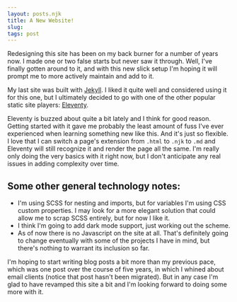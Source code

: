 ```yaml
---
layout: posts.njk
title: A New Website!
slug: 
tags: post
---
```


Redesigning this site has been on my back burner for a number of years now. I made one or two false starts but never saw it through. Well, I've finally gotten around to it, and with this new slick setup I'm hoping it will prompt me to more actively maintain and add to it.

My last site was built with [Jekyll](https://jekyllrb.com/). I liked it quite well and considered using it for this one, but I ultimately decided to go with one of the other popular static site players: [Eleventy](https://www.11ty.dev).

Eleventy is buzzed about quite a bit lately and I think for good reason. Getting started with it gave me probably the least amount of fuss I've ever experienced when learning something new like this. And it's just so flexible. I love that I can switch a page's extension from <code>.html</code> to <code>.njk</code> to <code>.md</code> and Eleventy will still recognize it and render the page all the same. I'm really only doing the very basics with it right now, but I don't anticipate any real issues in adding complexity over time.

## Some other general technology notes:
- I'm using SCSS for nesting and imports, but for variables I'm using CSS custom properties. I may look for a more elegant solution that could allow me to scrap SCSS entirely, but for now I like it.
- I think I'm going to add dark mode support, just working out the scheme.
- As of now there is no Javascript on the site at all. That's definitely going to change eventually with some of the projects I have in mind, but there's nothing to warrant its inclusion so far.


I'm hoping to start writing blog posts a bit more than my previous pace, which was one post over the course of five years, in which I whined about email clients (notice that post hasn't been migrated). But in any case I'm glad to have revamped this site a bit and I'm looking forward to doing some more with it.